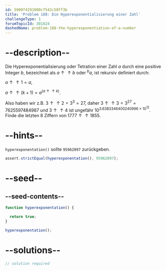 ```yaml
---
id: 5900f4291000cf542c50ff3b
title: 'Problem 188: Die Hyperexponentialisierung einer Zahl'
challengeType: 1
forumTopicId: 301824
dashedName: problem-188-the-hyperexponentiation-of-a-number
---
```


# --description--

Die Hyperexponentialisierung oder Tetration einer Zahl $a$ durch eine positive Integer $b$, bezeichnet als $a↑↑b$ oder ${}^ba$, ist rekursiv definiert durch:

$a↑↑1 = a$,

$a↑↑(k+1) = a^{(a↑↑k)}$.

Also haben wir z.B. $3↑↑2 = 3^3 = 27$, daher $3↑↑3 = 3^{27} = 7625597484987$ und $3↑↑4$ ist ungefähr ${10}^{3.6383346400240996 \times {10}^{12}}$. Finde die letzten 8 Ziffern von $1777↑↑1855$.

# --hints--

`hyperexponentation()` sollte `95962097` zurückgeben.

```js
assert.strictEqual(hyperexponentation(), 95962097);
```

# --seed--

## --seed-contents--

```js
function hyperexponentation() {

  return true;
}

hyperexponentation();
```

# --solutions--

```js
// solution required
```
